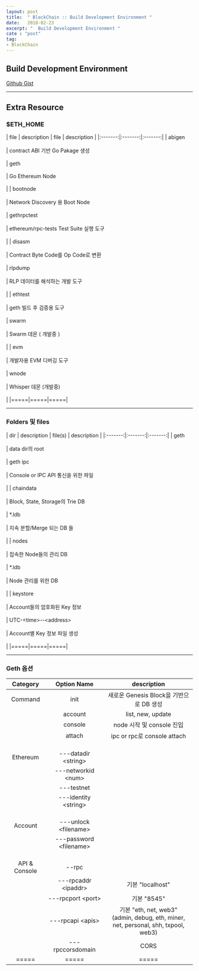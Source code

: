 ```yaml
---
layout: post
title:  " BlockChain :: Build Development Environment "
date:   2018-02-23
excerpt: "  Build Development Environment "
cate : "post"
tag:
- BlockChain
---
```


## Build Development Environment

[Github Gist](https://gist.github.com/goodGid/0067ca063bcdf9a5c5fdfac5b84cbf1f)



---

## Extra Resource

### $ETH_HOME

|   file       | description    |  file | description |
|:-------:|:-------:|:-------:|
| abigen <br> <br> | contract ABI 기반 Go Pakage 생성 <br> <br> | geth  <br> <br> | Go Ethereum Node <br> <br>   |
| bootnode <br> <br> | Network Discovery 용 Boot Node <br> <br> | gethrpctest <br> <br> | ethereum/rpc-tests Test Suite 실행 도구 <br> <br>  |
| disasm <br> <br> | Contract Byte Code를 Op Code로 변환 <br> <br> | rlpdump <br> <br> | RLP 데이터를 해석하는 개발 도구 <br> <br>   |
| ethtest <br> <br> | geth 빌드 후 검증용 도구 <br> <br> | swarm <br> <br> | Swarm 데몬 ( 개발중 ) <br> <br>   |
| evm <br> <br> | 개발자용 EVM 디버깅 도구 <br> <br> | wnode <br> <br> | Whisper 데몬 (개발중) <br> <br>  |
|=====|=====|=====|

---

### Folders 및 files

|   dir       | description    |  file(s) | description |
|:-------:|:-------:|:-------:|
| geth  <br> <br>| data dir의 root  <br> <br> | geth ipc  <br> <br>| Console or IPC API 통신을 위한 파일 <br> <br>  |
| chaindata  <br> <br> | Block, State, Storage의 Trie DB  <br> <br> | *.ldb  <br> <br> | 지속 분할/Merge 되는 DB 들 <br> <br>  |
| nodes  <br> <br> | 접속한 Node들의 관리 DB  <br> <br> | *.ldb   <br> <br> | Node 관리를 위한 DB <br> <br>  |
| keystore  <br> <br> | Account들의 암호화된 Key 정보  <br> <br> | UTC-\<time>--\<address>  <br> <br> | Account별 Key 정보 파일 생성 <br> <br>  |
|=====|=====|=====|

---


### Geth 옵션

|   Category       | Option Name  | description |
|:-------:|:-------:|:-------:|
| Command | init | 새로운 Genesis Block을 기반으로 DB 생성 |
|   | account | list, new, update |
|   | console | node 시작 및 console 진입 |
|   | attach <br> <br> | ipc or rpc로 console attach <br> <br> |
| Ethereum | ---datadir \<string> |  |
|   | ---networkid \<num> | |
|   | ---testnet | |
|   | ---identity \<string> <br> <br> | <br> <br> |
| Account | ---unlock \<filename> | |
|   | ---password \<filename> <br> <br> | <br> <br> |
| API & Console | --rpc | | 
|   | ---rpcaddr \<ipaddr> | 기본 "localhost" |
|   | ---rpcport \<port> | 기본 "8545" |
|   | ---rpcapi \<apis> | 기본 "eth, net, web3" <br>(admin, debug, eth, miner, net, personal, shh, txpool, web3) |
|   | ---rpccorsdomain | CORS |
|=====|=====|=====|




